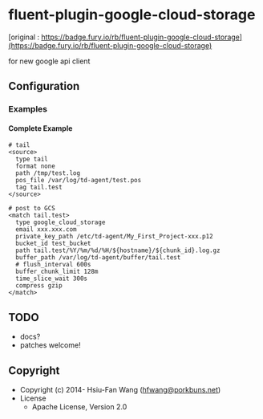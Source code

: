 # fluent-plugin-google-cloud-storage

[original : https://badge.fury.io/rb/fluent-plugin-google-cloud-storage](https://badge.fury.io/rb/fluent-plugin-google-cloud-storage)


for new google api client

## Configuration

### Examples

#### Complete Example

    # tail
    <source>
      type tail
      format none
      path /tmp/test.log
      pos_file /var/log/td-agent/test.pos
      tag tail.test
    </source>

    # post to GCS
    <match tail.test>
      type google_cloud_storage
      email xxx.xxx.com
      private_key_path /etc/td-agent/My_First_Project-xxx.p12
      bucket_id test_bucket
      path tail.test/%Y/%m/%d/%H/${hostname}/${chunk_id}.log.gz
      buffer_path /var/log/td-agent/buffer/tail.test
      # flush_interval 600s
      buffer_chunk_limit 128m
      time_slice_wait 300s
      compress gzip
    </match>

## TODO

* docs?
* patches welcome!

## Copyright

* Copyright (c) 2014- Hsiu-Fan Wang (hfwang@porkbuns.net)
* License
  * Apache License, Version 2.0
